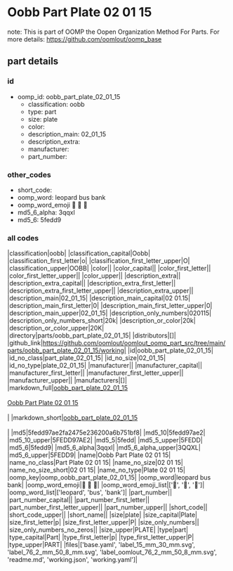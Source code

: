 # Oobb Part Plate 02 01 15  

note: This is part of OOMP the Oopen Organization Method For Parts. For more details: https://github.com/oomlout/oomp_base

##  part details





### id
* oomp_id: oobb_part_plate_02_01_15
  * classification: oobb
  * type: part
  * size: plate
  * color: 
  * description_main: 02_01_15
  * description_extra: 
  * manufacturer: 
  * part_number: 

### other_codes
* short_code: 
* oomp_word: leopard bus bank
* oomp_word_emoji :leopard: :bus: :bank:
* md5_6_alpha: 3qqxl
* md5_6: 5fedd9

### all codes 
|classification|oobb|
|classification_capital|Oobb|
|classification_first_letter|o|
|classification_first_letter_upper|O|
|classification_upper|OOBB|
|color||
|color_capital||
|color_first_letter||
|color_first_letter_upper||
|color_upper||
|description_extra||
|description_extra_capital||
|description_extra_first_letter||
|description_extra_first_letter_upper||
|description_extra_upper||
|description_main|02_01_15|
|description_main_capital|02 01.15|
|description_main_first_letter|0|
|description_main_first_letter_upper|0|
|description_main_upper|02_01_15|
|description_only_numbers|020115|
|description_only_numbers_short|20k|
|description_or_color|20k|
|description_or_color_upper|20K|
|directory|parts/oobb_part_plate_02_01_15|
|distributors|[]|
|github_link|https://github.com/oomlout/oomlout_oomp_part_src/tree/main/parts/oobb_part_plate_02_01_15/working|
|id|oobb_part_plate_02_01_15|
|id_no_class|part_plate_02_01_15|
|id_no_size|02_01_15|
|id_no_type|plate_02_01_15|
|manufacturer||
|manufacturer_capital||
|manufacturer_first_letter||
|manufacturer_first_letter_upper||
|manufacturer_upper||
|manufacturers|[]|
|markdown_full|[oobb_part_plate_02_01_15](https://github.com/oomlout/oomlout_oomp_part_src/tree/main/parts/oobb_part_plate_02_01_15/working)<br>[](https://github.com/oomlout/oomlout_oomp_part_src/tree/main/parts/oobb_part_plate_02_01_15/working)<br>[Oobb Part Plate 02 01 15](https://github.com/oomlout/oomlout_oomp_part_src/tree/main/parts/oobb_part_plate_02_01_15/working)<br><br>|
|markdown_short|[oobb_part_plate_02_01_15](https://github.com/oomlout/oomlout_oomp_part_src/tree/main/parts/oobb_part_plate_02_01_15/working)<br><br>|
|md5|5fedd97ae2fa2475e236200a6b751bf8|
|md5_10|5fedd97ae2|
|md5_10_upper|5FEDD97AE2|
|md5_5|5fedd|
|md5_5_upper|5FEDD|
|md5_6|5fedd9|
|md5_6_alpha|3qqxl|
|md5_6_alpha_upper|3QQXL|
|md5_6_upper|5FEDD9|
|name|Oobb Part Plate 02 01 15|
|name_no_class|Part Plate 02 01 15|
|name_no_size|02 01 15|
|name_no_size_short|02 01 15|
|name_no_type|Plate 02 01 15|
|oomp_key|oomp_oobb_part_plate_02_01_15|
|oomp_word|leopard bus bank|
|oomp_word_emoji|:leopard: :bus: :bank:|
|oomp_word_emoji_list|[':leopard:', ':bus:', ':bank:']|
|oomp_word_list|['leopard', 'bus', 'bank']|
|part_number||
|part_number_capital||
|part_number_first_letter||
|part_number_first_letter_upper||
|part_number_upper||
|short_code||
|short_code_upper||
|short_name||
|size|plate|
|size_capital|Plate|
|size_first_letter|p|
|size_first_letter_upper|P|
|size_only_numbers||
|size_only_numbers_no_zeros||
|size_upper|PLATE|
|type|part|
|type_capital|Part|
|type_first_letter|p|
|type_first_letter_upper|P|
|type_upper|PART|
|files|['base.yaml', 'label_15_mm_30_mm.svg', 'label_76_2_mm_50_8_mm.svg', 'label_oomlout_76_2_mm_50_8_mm.svg', 'readme.md', 'working.json', 'working.yaml']|
